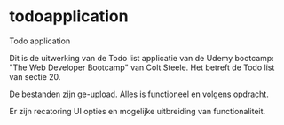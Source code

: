 # todoapplication
Todo application

Dit is de uitwerking van de Todo list applicatie van de Udemy bootcamp: "The Web Developer Bootcamp" van Colt Steele. Het betreft de Todo list van sectie 20.

De bestanden zijn ge-upload. Alles is functioneel en volgens opdracht.

Er zijn recatoring UI opties en mogelijke uitbreiding van functionaliteit.
